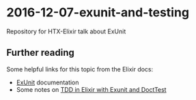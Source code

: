 # 2016-12-07-exunit-and-testing
Repository for HTX-Elixir talk about ExUnit


## Further reading
Some helpful links for this topic from the Elixir docs:

* [ExUnit](http://elixir-lang.org/docs/stable/ex_unit/ExUnit.html) documentation
* Some notes on [TDD in Elixir with Exunit and DoctTest](https://til.codes/tdd-in-elixir-with-exdoc-and-doctests/)
